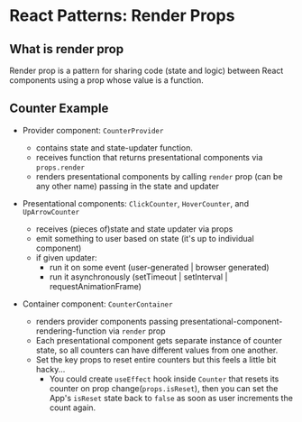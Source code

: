# React Patterns: Render Props

## What is render prop

Render prop is a pattern for sharing code (state and logic) between React components using a prop whose value is a function.

## Counter Example

- Provider component: `CounterProvider`

  - contains state and state-updater function.
  - receives function that returns presentational components via `props.render`
  - renders presentational components by calling `render` prop (can be any other name) passing in the state and updater

- Presentational components: `ClickCounter`, `HoverCounter`, and `UpArrowCounter`

  - receives (pieces of)state and state updater via props
  - emit something to user based on state (it's up to individual component)
  - if given updater:
    - run it on some event (user-generated | browser generated)
    - run it asynchronously (setTimeout | setInterval | requestAnimationFrame)

- Container component: `CounterContainer`
  - renders provider components passing presentational-component-rendering-function via `render` prop
  - Each presentational component gets separate instance of counter state, so all counters can have different values from one another.
  - Set the key props to reset entire counters but this feels a little bit hacky...
    - You could create `useEffect` hook inside `Counter` that resets its counter on prop change(`props.isReset`), then you can set the App's `isReset` state back to `false` as soon as user increments the count again.
